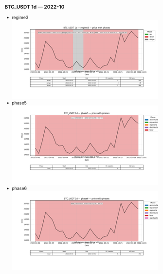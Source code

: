 ### BTC_USDT 1d — 2022-10

- regime3
![BTC_USDT_1d_regime3_2022-10_phase_price.png](outputs/fourier/phase_monthly/BTC_USDT/1d/2022/2022-10/BTC_USDT_1d_regime3_2022-10_phase_price.png)
- phase5
![BTC_USDT_1d_phase5_2022-10_phase_price.png](outputs/fourier/phase_monthly/BTC_USDT/1d/2022/2022-10/BTC_USDT_1d_phase5_2022-10_phase_price.png)
- phase6
![BTC_USDT_1d_phase6_2022-10_phase_price.png](outputs/fourier/phase_monthly/BTC_USDT/1d/2022/2022-10/BTC_USDT_1d_phase6_2022-10_phase_price.png)